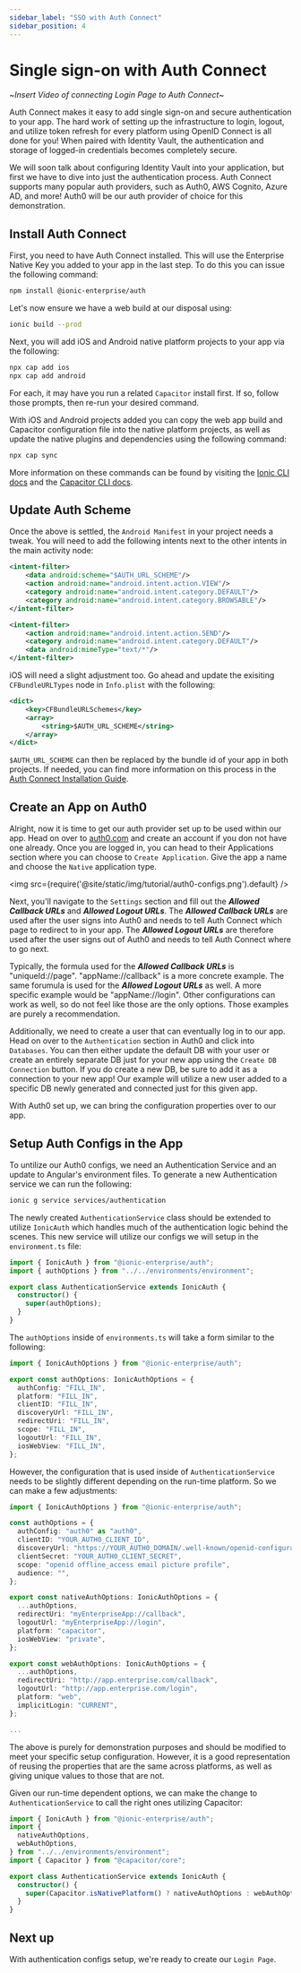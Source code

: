 ```yaml
---
sidebar_label: "SSO with Auth Connect"
sidebar_position: 4
---
```


# Single sign-on with Auth Connect

~_Insert Video of connecting Login Page to Auth Connect_~

Auth Connect makes it easy to add single sign-on and secure authentication to your app. The hard work of setting up the infrastructure to login, logout, and utilize token refresh for every platform using OpenID Connect is all done for you! When paired with Identity Vault, the authentication and storage of logged-in credentials becomes completely secure.

We will soon talk about configuring Identity Vault into your application, but first we have to dive into just the authentication process. Auth Connect supports many popular auth providers, such as Auth0, AWS Cognito, Azure AD, and more! Auth0 will be our auth provider of choice for this demonstration.

## Install Auth Connect

First, you need to have Auth Connect installed. This will use the Enterprise Native Key you added to your app in the last step. To do this you can issue the following command:

```bash
npm install @ionic-enterprise/auth
```

Let's now ensure we have a web build at our disposal using:

```bash
ionic build --prod
```

Next, you will add iOS and Android native platform projects to your app via the following:

```bash
npx cap add ios
npx cap add android
```

For each, it may have you run a related `Capacitor` install first. If so, follow those prompts, then re-run your desired command.

With iOS and Android projects added you can copy the web app build and Capacitor configuration file into the native platform projects, as well as update the native plugins and dependencies using the following command:

```bash
npx cap sync
```

More information on these commands can be found by visiting the [Ionic CLI docs](https://ionicframework.com/docs/cli/) and the [Capacitor CLI docs](https://capacitorjs.com/docs/cli).

## Update Auth Scheme

Once the above is settled, the `Android Manifest` in your project needs a tweak. You will need to add the following intents next to the other intents in the main activity node:

```xml title="android/app/src/main/AndroidManifest.xml"
<intent-filter>
    <data android:scheme="$AUTH_URL_SCHEME"/>
    <action android:name="android.intent.action.VIEW"/>
    <category android:name="android.intent.category.DEFAULT"/>
    <category android:name="android.intent.category.BROWSABLE"/>
</intent-filter>

<intent-filter>
    <action android:name="android.intent.action.SEND"/>
    <category android:name="android.intent.category.DEFAULT"/>
    <data android:mimeType="text/*"/>
</intent-filter>
```

iOS will need a slight adjustment too. Go ahead and update the exisiting `CFBundleURLTypes` node in `Info.plist` with the following:

```xml title="ios/App/App/Info.plist"
<dict>
    <key>CFBundleURLSchemes</key>
    <array>
        <string>$AUTH_URL_SCHEME</string>
    </array>
</dict>
```

`$AUTH_URL_SCHEME` can then be replaced by the bundle id of your app in both projects. If needed, you can find more information on this process in the [Auth Connect Installation Guide](https://ionic.io/docs/auth-connect/install#installation).

## Create an App on Auth0

Alright, now it is time to get our auth provider set up to be used within our app. Head on over to [auth0.com](https://auth0.com/) and create an account if you don not have one already. Once you are logged in, you can head to their Applications section where you can choose to `Create Application`. Give the app a name and choose the `Native` application type.

<img src={require('@site/static/img/tutorial/auth0-configs.png').default} />

Next, you'll navigate to the `Settings` section and fill out the **_Allowed Callback URLs_** and **_Allowed Logout URLs_**. The **_Allowed Callback URLs_** are used after the user signs into Auth0 and needs to tell Auth Connect which page to redirect to in your app. The **_Allowed Logout URLs_** are therefore used after the user signs out of Auth0 and needs to tell Auth Connect where to go next.

Typically, the formula used for the **_Allowed Callback URLs_** is "uniqueId://page". "appName://callback" is a more concrete example. The same forumula is used for the **_Allowed Logout URLs_** as well. A more specific example would be "appName://login". Other configurations can work as well, so do not feel like those are the only options. Those examples are purely a recommendation.

Additionally, we need to create a user that can eventually log in to our app. Head on over to the `Authentication` section in Auth0 and click into `Databases`. You can then either update the default DB with your user or create an entirely separate DB just for your new app using the `Create DB Connection` button. If you do create a new DB, be sure to add it as a connection to your new app! Our example will utilize a new user added to a specific DB newly generated and connected just for this given app.

With Auth0 set up, we can bring the configuration properties over to our app.

## Setup Auth Configs in the App

To untilize our Auth0 configs, we need an Authentication Service and an update to Angular's environment files. To generate a new Authentication service we can run the following:

```bash
ionic g service services/authentication
```

The newly created `AuthenticationService` class should be extended to utilize `IonicAuth` which handles much of the authentication logic behind the scenes. This new service will utilize our configs we will setup in the `environment.ts` file:

```typescript title="src/app/services/authentication.service.ts"
import { IonicAuth } from "@ionic-enterprise/auth";
import { authOptions } from "../../environments/environment";

export class AuthenticationService extends IonicAuth {
  constructor() {
    super(authOptions);
  }
}
```

The `authOptions` inside of `environments.ts` will take a form similar to the following:

```typescript title="src/environments/environment.ts"
import { IonicAuthOptions } from "@ionic-enterprise/auth";

export const authOptions: IonicAuthOptions = {
  authConfig: "FILL_IN",
  platform: "FILL_IN",
  clientID: "FILL_IN",
  discoveryUrl: "FILL_IN",
  redirectUri: "FILL_IN",
  scope: "FILL_IN",
  logoutUrl: "FILL_IN",
  iosWebView: "FILL_IN",
};
```

However, the configuration that is used inside of `AuthenticationService` needs to be slightly different depending on the run-time platform. So we can make a few adjustments:

```typescript title="src/environments/environment.ts"
import { IonicAuthOptions } from "@ionic-enterprise/auth";

const authOptions = {
  authConfig: "auth0" as "auth0",
  clientID: "YOUR_AUTH0_CLIENT_ID",
  discoveryUrl: "https://YOUR_AUTH0_DOMAIN/.well-known/openid-configuration",
  clientSecret: "YOUR_AUTH0_CLIENT_SECRET",
  scope: "openid offline_access email picture profile",
  audience: "",
};

export const nativeAuthOptions: IonicAuthOptions = {
  ...authOptions,
  redirectUri: "myEnterpriseApp://callback",
  logoutUrl: "myEnterpriseApp://login",
  platform: "capacitor",
  iosWebView: "private",
};

export const webAuthOptions: IonicAuthOptions = {
  ...authOptions,
  redirectUri: "http://app.enterprise.com/callback",
  logoutUrl: "http://app.enterprise.com/login",
  platform: "web",
  implicitLogin: "CURRENT",
};

...
```

The above is purely for demonstration purposes and should be modified to meet your specific setup configuration. However, it is a good representation of reusing the properties that are the same across platforms, as well as giving unique values to those that are not.

Given our run-time dependent options, we can make the change to `AuthenticationService` to call the right ones utilizing Capacitor:

```typescript title="src/app/services/authentication.service.ts"
import { IonicAuth } from "@ionic-enterprise/auth";
import {
  nativeAuthOptions,
  webAuthOptions,
} from "../../environments/environment";
import { Capacitor } from "@capacitor/core";

export class AuthenticationService extends IonicAuth {
  constructor() {
    super(Capacitor.isNativePlatform() ? nativeAuthOptions : webAuthOptions);
  }
}
```

## Next up

With authentication configs setup, we're ready to create our `Login Page`.
